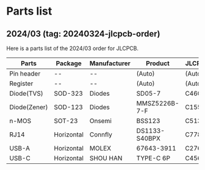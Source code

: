 
# Parts list

## 2024/03 (tag: 20240324-jlcpcb-order)

Here is a parts list of the 2024/03 order for JLCPCB.

| Parts | Package | Manufacturer | Product | JLCPCB ID |
|--|--|--|--|--|
| Pin header   | --         | --       | (Auto)        | (Auto)   |
| Register     | --         | --       | (Auto)        | (Auto)   |
| Diode(TVS)   | SOD-323    | Diodes   | SD05-7        | C460454  |
| Diode(Zener) | SOD-123    | Diodes   | MMSZ5226B-7-F | C155250  |
| n-MOS        | SOT-23     | Onsemi   | BSS123        | C513249  |
| RJ14         | Horizontal | Connfly  | DS1133-S40BPX | C77856   |
| USB-A        | Horizontal | MOLEX    | 67643-3911    | C2765194 |
| USB-C        | Horizontal | SHOU HAN | TYPE-C 6P     | C456012  |

